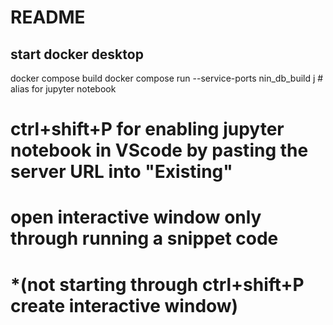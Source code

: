 # README 
## start docker desktop
docker compose build
docker compose run --service-ports nin_db_build
j # alias for jupyter notebook
# ctrl+shift+P for enabling jupyter notebook in VScode by pasting the server URL into "Existing" 
# open interactive window only through running a snippet code 
# *(not starting through ctrl+shift+P create interactive window)